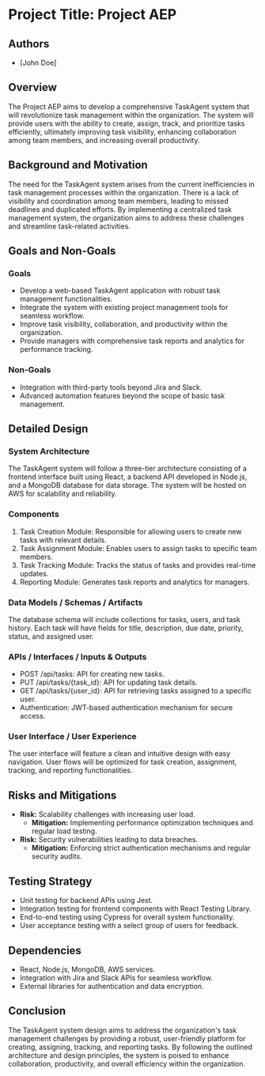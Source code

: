 # Project Title: Project AEP
## Authors
- [John Doe]

## Overview
The Project AEP aims to develop a comprehensive TaskAgent system that will revolutionize task management within the organization. The system will provide users with the ability to create, assign, track, and prioritize tasks efficiently, ultimately improving task visibility, enhancing collaboration among team members, and increasing overall productivity.

## Background and Motivation
The need for the TaskAgent system arises from the current inefficiencies in task management processes within the organization. There is a lack of visibility and coordination among team members, leading to missed deadlines and duplicated efforts. By implementing a centralized task management system, the organization aims to address these challenges and streamline task-related activities.

## Goals and Non-Goals

### Goals
- Develop a web-based TaskAgent application with robust task management functionalities.
- Integrate the system with existing project management tools for seamless workflow.
- Improve task visibility, collaboration, and productivity within the organization.
- Provide managers with comprehensive task reports and analytics for performance tracking.

### Non-Goals
- Integration with third-party tools beyond Jira and Slack.
- Advanced automation features beyond the scope of basic task management.

## Detailed Design

### System Architecture
The TaskAgent system will follow a three-tier architecture consisting of a frontend interface built using React, a backend API developed in Node.js, and a MongoDB database for data storage. The system will be hosted on AWS for scalability and reliability.

### Components
1. Task Creation Module: Responsible for allowing users to create new tasks with relevant details.
2. Task Assignment Module: Enables users to assign tasks to specific team members.
3. Task Tracking Module: Tracks the status of tasks and provides real-time updates.
4. Reporting Module: Generates task reports and analytics for managers.

### Data Models / Schemas / Artifacts
The database schema will include collections for tasks, users, and task history. Each task will have fields for title, description, due date, priority, status, and assigned user.

### APIs / Interfaces / Inputs & Outputs
- POST /api/tasks: API for creating new tasks.
- PUT /api/tasks/{task_id}: API for updating task details.
- GET /api/tasks/{user_id}: API for retrieving tasks assigned to a specific user.
- Authentication: JWT-based authentication mechanism for secure access.

### User Interface / User Experience
The user interface will feature a clean and intuitive design with easy navigation. User flows will be optimized for task creation, assignment, tracking, and reporting functionalities.

## Risks and Mitigations

- **Risk:** Scalability challenges with increasing user load.
  - **Mitigation:** Implementing performance optimization techniques and regular load testing.
- **Risk:** Security vulnerabilities leading to data breaches.
  - **Mitigation:** Enforcing strict authentication mechanisms and regular security audits.

## Testing Strategy

- Unit testing for backend APIs using Jest.
- Integration testing for frontend components with React Testing Library.
- End-to-end testing using Cypress for overall system functionality.
- User acceptance testing with a select group of users for feedback.

## Dependencies

- React, Node.js, MongoDB, AWS services.
- Integration with Jira and Slack APIs for seamless workflow.
- External libraries for authentication and data encryption.

## Conclusion

The TaskAgent system design aims to address the organization's task management challenges by providing a robust, user-friendly platform for creating, assigning, tracking, and reporting tasks. By following the outlined architecture and design principles, the system is poised to enhance collaboration, productivity, and overall efficiency within the organization.